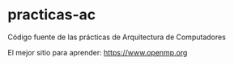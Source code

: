 # practicas-ac
Código fuente de las prácticas de Arquitectura de Computadores

El mejor sitio para aprender: 
  https://www.openmp.org
